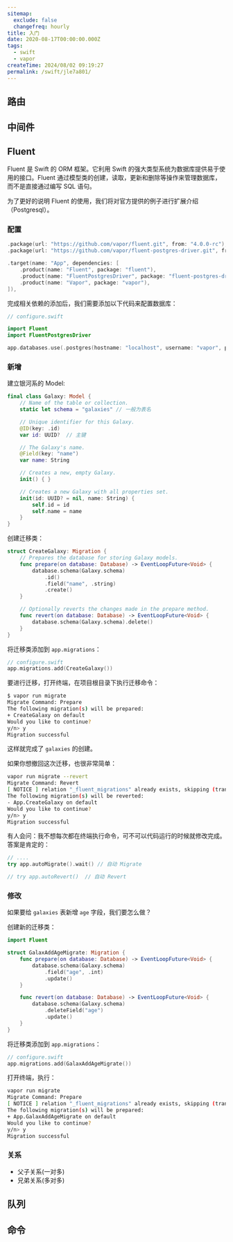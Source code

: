 ```yaml
---
sitemap:
  exclude: false
  changefreq: hourly
title: 入门
date: 2020-08-17T00:00:00.000Z
tags:
  - swift
  - vapor
createTime: 2024/08/02 09:19:27
permalink: /swift/jle7a801/
---
```


## 路由

## 中间件

## Fluent

Fluent 是 Swift 的 ORM 框架。它利用 Swift 的强大类型系统为数据库提供易于使用的接口。Fluent 通过模型类的创建，读取，更新和删除等操作来管理数据库，而不是直接通过编写 SQL 语句。

为了更好的说明 Fluent 的使用，我们将对官方提供的例子进行扩展介绍（Postgresql）。

### 配置

```swift
.package(url: "https://github.com/vapor/fluent.git", from: "4.0.0-rc"),
.package(url: "https://github.com/vapor/fluent-postgres-driver.git", from: "2.0.0-rc"),
```

```swift
.target(name: "App", dependencies: [
    .product(name: "Fluent", package: "fluent"),
    .product(name: "FluentPostgresDriver", package: "fluent-postgres-driver"),
    .product(name: "Vapor", package: "vapor"),
]),
```

完成相关依赖的添加后，我们需要添加以下代码来配置数据库：

```swift
// configure.swift

import Fluent
import FluentPostgresDriver

app.databases.use(.postgres(hostname: "localhost", username: "vapor", password: "vapor", database: "vapor"), as: .psql) // 用户名、密码、以及数据库名你可以修改成你自己的
```

### 新增

建立银河系的 Model:

```swift
final class Galaxy: Model {
    // Name of the table or collection.
    static let schema = "galaxies" // 一般为表名

    // Unique identifier for this Galaxy.
    @ID(key: .id)
    var id: UUID?  // 主键

    // The Galaxy's name.
    @Field(key: "name")
    var name: String

    // Creates a new, empty Galaxy.
    init() { }

    // Creates a new Galaxy with all properties set.
    init(id: UUID? = nil, name: String) {
        self.id = id
        self.name = name
    }
}
```

创建迁移类：

```swift
struct CreateGalaxy: Migration {
    // Prepares the database for storing Galaxy models.
    func prepare(on database: Database) -> EventLoopFuture<Void> {
        database.schema(Galaxy.schema)
            .id()
            .field("name", .string)
            .create()
    }

    // Optionally reverts the changes made in the prepare method.
    func revert(on database: Database) -> EventLoopFuture<Void> {
        database.schema(Galaxy.schema).delete()
    }
}
```

将迁移类添加到 `app.migrations`：

```swift
// configure.swift
app.migrations.add(CreateGalaxy())
```

要进行迁移，打开终端，在项目根目录下执行迁移命令：

```sh
$ vapor run migrate
Migrate Command: Prepare
The following migration(s) will be prepared:
+ CreateGalaxy on default
Would you like to continue?
y/n> y
Migration successful
```

这样就完成了 `galaxies` 的创建。

如果你想撤回这次迁移，也很非常简单：

```sh
vapor run migrate --revert
Migrate Command: Revert
[ NOTICE ] relation "_fluent_migrations" already exists, skipping (transformCreateStmt)
The following migration(s) will be reverted:
- App.CreateGalaxy on default
Would you like to continue?
y/n> y
Migration successful
```

有人会问：我不想每次都在终端执行命令，可不可以代码运行的时候就修改完成。答案是肯定的：

```swift
// ....
try app.autoMigrate().wait() // 自动 Migrate

// try app.autoRevert()  // 自动 Revert
```

### 修改

如果要给 `galaxies` 表新增 `age` 字段，我们要怎么做？

创建新的迁移类：

```swift
import Fluent

struct GalaxAddAgeMigrate: Migration {
    func prepare(on database: Database) -> EventLoopFuture<Void> {
        database.schema(Galaxy.schema)
            .field("age", .int)
            .update()
    }

    func revert(on database: Database) -> EventLoopFuture<Void> {
        database.schema(Galaxy.schema)
            .deleteField("age")
            .update()
    }
}
```

将迁移类添加到 `app.migrations`：

```swift
// configure.swift
app.migrations.add(GalaxAddAgeMigrate())
```

打开终端，执行：

```sh
vapor run migrate
Migrate Command: Prepare
[ NOTICE ] relation "_fluent_migrations" already exists, skipping (transformCreateStmt)
The following migration(s) will be prepared:
+ App.GalaxAddAgeMigrate on default
Would you like to continue?
y/n> y
Migration successful
```

### 关系

* 父子关系(一对多)
* 兄弟关系(多对多)

## 队列

## 命令
